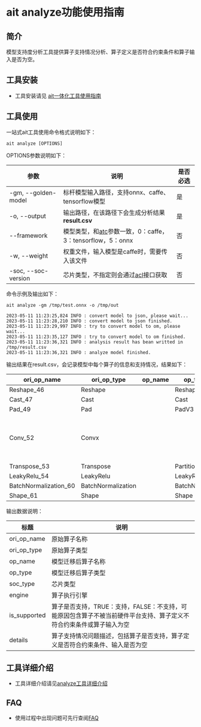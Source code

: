 # ait analyze功能使用指南

## 简介

模型支持度分析工具提供算子支持情况分析、算子定义是否符合约束条件和算子输入是否为空。


## 工具安装

- 工具安装请见 [ait一体化工具使用指南](../../README.md)


## 工具使用

一站式ait工具使用命令格式说明如下：

```shell
ait analyze [OPTIONS]
```

OPTIONS参数说明如下：

| 参数             | 说明                                                         | 是否必选 |
|----------------| ------------------------------------------------------------ | -------- |
| -gm, --golden-model | 标杆模型输入路径，支持onnx、caffe、tensorflow模型            | 是       |
| -o, --output   | 输出路径，在该路径下会生成分析结果**result.csv**             | 是       |
| --framework    | 模型类型，和[atc](https://www.hiascend.com/document/detail/zh/canncommercial/63RC1/inferapplicationdev/atctool/atctool_000041.html)参数一致，0：caffe，3：tensorflow，5：onnx | 否       |
| -w, --weight   | 权重文件，输入模型是caffe时，需要传入该文件                  | 否       |
| -soc, --soc-version | 芯片类型，不指定则会通过[acl](https://www.hiascend.com/document/detail/zh/canncommercial/63RC1/inferapplicationdev/aclpythondevg/aclpythondevg_01_0008.html)接口获取 | 否       |

命令示例及输出如下：

```shell
ait analyze -gm /tmp/test.onnx -o /tmp/out
```

```shell
2023-05-11 11:23:25,824 INFO : convert model to json, please wait...
2023-05-11 11:23:28,210 INFO : convert model to json finished.
2023-05-11 11:23:29,997 INFO : try to convert model to om, please wait...
2023-05-11 11:23:35,127 INFO : try to convert model to om finished.
2023-05-11 11:23:36,321 INFO : analysis result has bean writted in /tmp/result.csv
2023-05-11 11:23:36,321 INFO : analyze model finished.
```

输出结果在result.csv，会记录模型中每个算子的信息和支持情况，结果如下：

| ori_op_name           | ori_op_type        | op_name | op_type         | soc_type  | engine  | is_supported | details                                                      |
| --------------------- | ------------------ | ------- | --------------- | --------- | ------- | ------------ | ------------------------------------------------------------ |
| Reshape_46            | Reshape            |         | Reshape         | Ascend310 | AICORE  | TRUE         |                                                              |
| Cast_47               | Cast               |         | Cast            | Ascend310 | AICORE  | TRUE         |                                                              |
| Pad_49                | Pad                |         | PadV3           | Ascend310 | AICORE  | TRUE         |                                                              |
| Conv_52               | Convx              |         |                 | Ascend310 | UNKNOWN | FALSE        | No Op registered for Convx with domain_version of 11;Op is unsupported. |
| Transpose_53          | Transpose          |         | PartitionedCall | Ascend310 | AICORE  | TRUE         |                                                              |
| LeakyRelu_54          | LeakyRelu          |         | LeakyRelu       | Ascend310 | AICORE  | TRUE         |                                                              |
| BatchNormalization_60 | BatchNormalization |         | BatchNorm       | Ascend310 | AICORE  | TRUE         |                                                              |
| Shape_61              | Shape              |         | Shape           | Ascend310 | AICORE  | TRUE         |                                                              |

输出数据说明：

| 标题         | 说明                                                             |
| ------------ |----------------------------------------------------------------|
| ori_op_name  | 原始算子名称                                                         |
| ori_op_type  | 原始算子类型                                                         |
| op_name      | 模型迁移后算子名称                                                      |
| op_type      | 模型迁移后算子类型                                                      |
| soc_type     | 芯片类型                                                           |
| engine       | 算子执行引擎                                                         |
| is_supported | 算子是否支持，TRUE：支持，FALSE：不支持，可能原因包含算子不被当前硬件平台支持、算子定义不符合约束条件或算子输入为空 |
| details      | 算子支持情况问题描述，包括算子是否支持，算子定义是否符合约束条件、输入是否为空                        |

## 工具详细介绍
- 工具详细介绍请见[analyze工具详细介绍](../../examples/cli/analyze/)

## FAQ
- 使用过程中出现问题可先行查阅[FAQ](FAQ.md)
